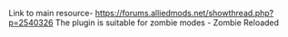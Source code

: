 Link to main resource- https://forums.alliedmods.net/showthread.php?p=2540326
The plugin is suitable for zombie modes - Zombie Reloaded
